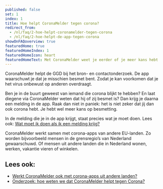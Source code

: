 ```yaml
---
published: false
set: 1
index: 1
title: Hoe helpt CoronaMelder tegen corona?
redirect_from: 
  - /nl/faq/2-hoe-helpt-coronamelder-tegen-corona
  - /nl/faq/2-hoe-helpt-de-app-tegen-corona
showOnFAQoverview: true
featuredHome: true
featuredHomeIndex: 1
featuredHomeIcon: heart
featuredHomeText: Met CoronaMelder weet je eerder of je meer kans hebt op besmetting.
---
```

CoronaMelder helpt de GGD bij het bron- en contactonderzoek. De app waarschuwt je dat je misschien besmet bent. Zodat je kan voorkomen dat je het virus onbewust op anderen overdraagt.
 
Ben je in de buurt geweest van iemand die corona blijkt te hebben? En laat diegene via CoronaMelder weten dat hij of zij besmet is? Dan krijg je daarna een melding in de app. Raak dan niet in paniek: het is niet zeker dat jij dan ook corona hebt. Je hebt wel meer kans op besmetting.
 
In de melding die je in de app krijgt, staat precies wat je moet doen. Lees ook: <a href="/{{page.lang}}/faq/1-5-wat-moet-ik-doen-als-ik-een-melding-krijg">Wat moet ik doen als ik een melding krijg?</a>
 
CoronaMelder werkt samen met corona-apps van andere EU-landen. Zo worden bijvoorbeeld mensen in de grensregio’s van Nederland gewaarschuwd. Of mensen uit andere landen die in Nederland wonen, werken, vakantie vieren of winkelen.

## Lees ook:

- <a href="/{{page.lang}}/faq/1-7-werkt-coronamelder-ook-met-apps-uit-andere-landen">Werkt CoronaMelder ook met corona-apps uit andere landen?</a>
- <a href="/{{page.lang}}/faq/3-1-onderzoek-hoe-weten-we-of-coronamelder-helpt-tegen-corona">Onderzoek: hoe weten we dat CoronaMelder helpt tegen Corona?</a>
 
<!-- 
[comment]: <> This include below is a video.
{% include components/mediaelement.html key="2020-10-22-video-hoe-werkt-het" width="100%" height="394"  videoLang="nl" %} -->

